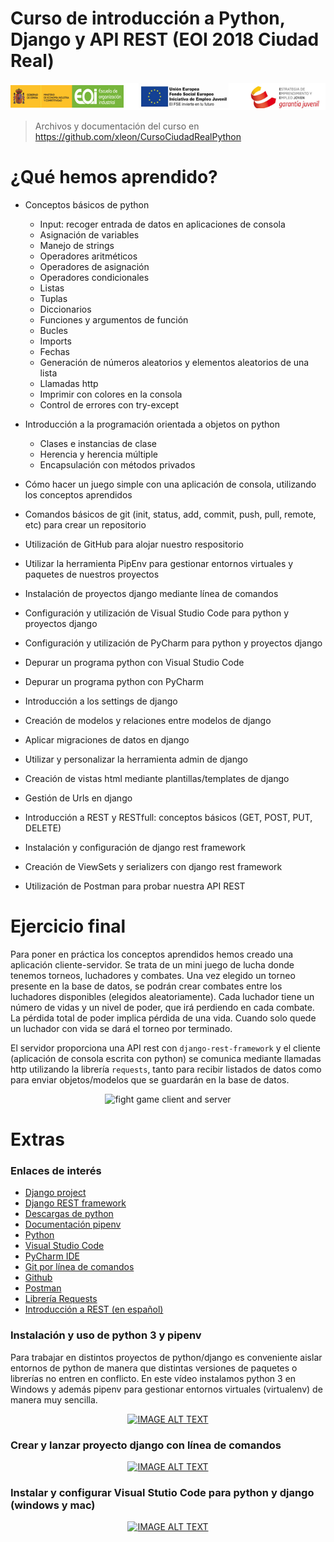# Curso de introducción a Python, Django y API REST (EOI 2018 Ciudad Real)

![logos](https://raw.githubusercontent.com/xleon/CursoLeonEoiPythonDjango/master/Assets/logos.png)

> Archivos y documentación del curso en https://github.com/xleon/CursoCiudadRealPython

# ¿Qué hemos aprendido?
- Conceptos básicos de python
  - Input: recoger entrada de datos en aplicaciones de consola
  - Asignación de variables
  - Manejo de strings
  - Operadores aritméticos
  - Operadores de asignación
  - Operadores condicionales
  - Listas
  - Tuplas
  - Diccionarios
  - Funciones y argumentos de función
  - Bucles
  - Imports
  - Fechas
  - Generación de números aleatorios y elementos aleatorios de una lista
  - Llamadas http
  - Imprimir con colores en la consola
  - Control de errores con try-except
- Introducción a la programación orientada a objetos on python
  - Clases e instancias de clase
  - Herencia y herencia múltiple
  - Encapsulación con métodos privados

- Cómo hacer un juego simple con una aplicación de consola, utilizando los conceptos aprendidos
- Comandos básicos de git (init, status, add, commit, push, pull, remote, etc) para crear un repositorio
- Utilización de GitHub para alojar nuestro respositorio
- Utilizar la herramienta PipEnv para gestionar entornos virtuales y paquetes de nuestros proyectos
- Instalación de proyectos django mediante línea de comandos
- Configuración y utilización de Visual Studio Code para python y proyectos django
- Configuración y utilización de PyCharm para python y proyectos django
- Depurar un programa python con Visual Studio Code
- Depurar un programa python con PyCharm
- Introducción a los settings de django
- Creación de modelos y relaciones entre modelos de django
- Aplicar migraciones de datos en django
- Utilizar y personalizar la herramienta admin de django
- Creación de vistas html mediante plantillas/templates de django
- Gestión de Urls en django
- Introducción a REST y RESTfull: conceptos básicos (GET, POST, PUT, DELETE)
- Instalación y configuración de django rest framework
- Creación de ViewSets y serializers con django rest framework
- Utilización de Postman para probar nuestra API REST

# Ejercicio final

Para poner en práctica los conceptos aprendidos hemos creado una aplicación cliente-servidor. Se trata de un mini juego de lucha donde tenemos torneos, luchadores y combates. Una vez elegido un torneo presente en la base de datos, se podrán crear combates entre los luchadores disponibles (elegidos aleatoriamente). Cada luchador tiene un número de vidas y un nivel de poder, que irá perdiendo en cada combate. La pérdida total de poder implica pérdida de una vida. Cuando solo quede un luchador con vida se dará el torneo por terminado.

El servidor proporciona una API rest con `django-rest-framework` y el cliente (aplicación de consola escrita con python) se comunica mediante llamadas http utilizando la librería `requests`, tanto para recibir listados de datos como para enviar objetos/modelos que se guardarán en la base de datos.

<div align="center">
  <img src="https://github.com/xleon/CursoCiudadRealPython/blob/master/Help/fight-game-client-server.gif?raw=true" 
  alt="fight game client and server"></a>
</div>


# Extras

### Enlaces de interés
- [Django project](https://www.djangoproject.com/)
- [Django REST framework](http://www.django-rest-framework.org/)
- [Descargas de python](https://www.python.org/downloads/)
- [Documentación pipenv](https://docs.pipenv.org/) 
- [Python](https://www.python.org/)
- [Visual Studio Code](https://code.visualstudio.com/)
- [PyCharm IDE](https://www.jetbrains.com/pycharm/)
- [Git por línea de comandos](https://git-scm.com/download/win)
- [Github](https://github.com/)
- [Postman](https://www.getpostman.com/)
- [Librería Requests](http://docs.python-requests.org)
- [Introducción a REST (en español)](http://asiermarques.com/2013/conceptos-sobre-apis-rest/)

### Instalación y uso de python 3 y pipenv
Para trabajar en distintos proyectos de python/django es conveniente aislar entornos de python de manera que distintas versiones de paquetes o librerías no entren en conflicto. En este vídeo instalamos python 3 en Windows y además pipenv para gestionar entornos virtuales (virtualenv) de manera muy sencilla.
<div align="center">
  <a href="https://www.youtube.com/watch?v=zciRWEfZ-jc"><img src="https://img.youtube.com/vi/zciRWEfZ-jc/0.jpg" alt="IMAGE ALT TEXT"></a>
</div>

### Crear y lanzar proyecto django con línea de comandos
<div align="center">
  <a href="https://www.youtube.com/watch?v=sTlFTcPBq9k"><img src="https://img.youtube.com/vi/sTlFTcPBq9k/0.jpg" alt="IMAGE ALT TEXT"></a>
</div>

### Instalar y configurar Visual Stutio Code para python y django (windows y mac)
<div align="center">
  <a href="https://www.youtube.com/watch?v=EGYw4gPPp7w"><img src="https://img.youtube.com/vi/EGYw4gPPp7w/0.jpg" alt="IMAGE ALT TEXT"></a>
</div>